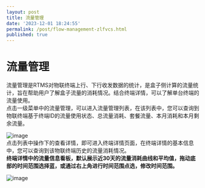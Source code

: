 ```yaml
---
layout: post
title: 流量管理
date: '2023-12-01 18:24:55'
permalink: /post/flow-management-zlfvcs.html
published: true
---
```


# 流量管理

流量管理是RTMS对物联终端上行、下行收发数据的统计，是盒子侧计算的流量统计，旨在帮助用户了解盒子流量的消耗情况。结合终端详情，可以了解单台终端的流量使用。  
点击一级菜单中的流量管理，可以进入流量管理列表，在该列表中，您可以查询到物联终端基于终端ID的流量使用状态、总流量消耗、套餐流量、本月消耗和本月剩余流量。

​![image](http://127.0.0.1:6806/assets/image-20231129142553-fjr7eq8.png)  
点击列表中操作下的查看详情，即可进入终端详情页面，在终端详情的基本信息中，您可以查询到该物联终端历史的流量消耗情况。  
<span style="font-weight: bold;" class="mark">终端详情中的流量信息看板，默认展示近30天的流量消耗曲线和平均值，拖动底部的时间范围选择蓝，或通过右上角进行时间范围点选，修改时间范围。</span>

​![image](http://127.0.0.1:6806/assets/image-20231129142607-vg3ny1k.png)​
